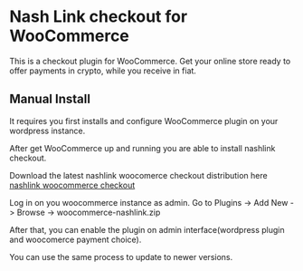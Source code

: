 # Nash Link checkout for WooCommerce
  
This is a checkout plugin for WooCommerce. Get your online store ready to offer payments in crypto, while you receive in fiat.    
  
## Manual Install
  
It requires you first installs and configure WooCommerce plugin on your wordpress instance.  
  
After get WooCommerce up and running you are able to install nashlink checkout.  
  
Download the latest nashlink woocomerce checkout distribution here [nashlink woocommerce checkout](https://github.com/nash-io/nashlink-plugins-and-sdks/plugin-woocommerce-checkout/dist/woocommerce-nashlink.zip)
  
Log in on you woocommerce instance as admin. Go to Plugins -> Add New -> Browse -> woocommerce-nashlink.zip  
  
After that, you can enable the plugin on admin interface(wordpress plugin and woocomerce payment choice).  
  
You can use the same process to update to newer versions.  
